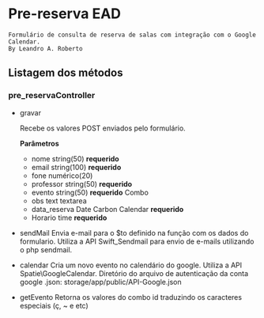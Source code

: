 # Pre-reserva EAD

    Formulário de consulta de reserva de salas com integração com o Google Calendar.
    By Leandro A. Roberto

## Listagem dos métodos

### pre_reservaController
- gravar
  
  Recebe os valores POST enviados pelo formulário.
  
  **Parâmetros**
   - nome string(50) **requerido**
   - email string(100) **requerido** 
   - fone numérico(20)
   - professor string(50) **requerido**
   - evento string(50) **requerido** Combo
   - obs text textarea
   - data_reserva Date Carbon Calendar **requerido**
   - Horario  time **requerido**
- sendMail
    Envia e-mail para o $to definido na função com os dados do formulario.
    Utiliza a API Swift_Sendmail para envio de e-mails utilizando o php sendmail.
- calendar
    Cria um novo evento no calendário do google.
    Utiliza a API Spatie\GoogleCalendar.
    Diretório do arquivo de autenticação da conta google .json: storage/app/public/API-Google.json

- getEvento
    Retorna os valores do combo id traduzindo os caracteres especiais (ç, ~ e etc)